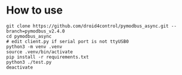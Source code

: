 How to use
=======

    git clone https://github.com/droid4control/pymodbus_async.git --branch=pymodbus_v2.4.0
    cd pymodbus_async
    # edit client.py if serial port is not ttyUSB0
    python3 -m venv .venv
    source .venv/bin/activate
    pip install -r requirements.txt
    python3 ./test.py
    deactivate
